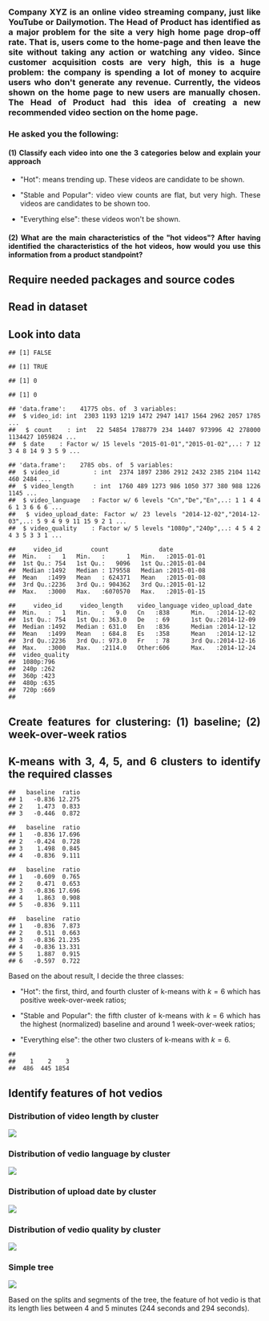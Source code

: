 <div align = "justify">

### Company XYZ is an online video streaming company, just like YouTube or Dailymotion. The Head of Product has identified as a major problem for the site a very high home page drop-off rate. That is, users come to the home-page and then leave the site without taking any action or watching any video. Since customer acquisition costs are very high, this is a huge problem: the company is spending a lot of money to acquire users who don't generate any revenue. Currently, the videos shown on the home page to new users are manually chosen. The Head of Product had this idea of creating a new recommended video section on the home page.

### He asked you the following:

#### (1) Classify each video into one the 3 categories below and explain your approach

-   "Hot": means trending up. These videos are candidate to be shown.

-   "Stable and Popular": video view counts are flat, but very high.
    These videos are candidates to be shown too.

-   "Everything else": these videos won't be shown.

#### (2) What are the main characteristics of the "hot videos"? After having identified the characteristics of the hot videos, how would you use this information from a product standpoint?

Require needed packages and source codes
----------------------------------------

Read in dataset
---------------

Look into data
--------------

    ## [1] FALSE

    ## [1] TRUE

    ## [1] 0

    ## [1] 0

    ## 'data.frame':    41775 obs. of  3 variables:
    ##  $ video_id: int  2303 1193 1219 1472 2947 1417 1564 2962 2057 1785 ...
    ##  $ count   : int  22 54854 1788779 234 14407 973996 42 278000 1134427 1059824 ...
    ##  $ date    : Factor w/ 15 levels "2015-01-01","2015-01-02",..: 7 12 3 4 8 14 9 3 5 9 ...

    ## 'data.frame':    2785 obs. of  5 variables:
    ##  $ video_id         : int  2374 1897 2386 2912 2432 2385 2104 1142 460 2484 ...
    ##  $ video_length     : int  1760 489 1273 986 1050 377 380 988 1226 1145 ...
    ##  $ video_language   : Factor w/ 6 levels "Cn","De","En",..: 1 1 4 4 6 1 3 6 6 6 ...
    ##  $ video_upload_date: Factor w/ 23 levels "2014-12-02","2014-12-03",..: 5 9 4 9 9 11 15 9 2 1 ...
    ##  $ video_quality    : Factor w/ 5 levels "1080p","240p",..: 4 5 4 2 4 3 5 3 3 1 ...

    ##     video_id        count              date           
    ##  Min.   :   1   Min.   :      1   Min.   :2015-01-01  
    ##  1st Qu.: 754   1st Qu.:   9096   1st Qu.:2015-01-04  
    ##  Median :1492   Median : 179558   Median :2015-01-08  
    ##  Mean   :1499   Mean   : 624371   Mean   :2015-01-08  
    ##  3rd Qu.:2236   3rd Qu.: 904362   3rd Qu.:2015-01-12  
    ##  Max.   :3000   Max.   :6070570   Max.   :2015-01-15

    ##     video_id     video_length    video_language video_upload_date   
    ##  Min.   :   1   Min.   :   9.0   Cn   :838      Min.   :2014-12-02  
    ##  1st Qu.: 754   1st Qu.: 363.0   De   : 69      1st Qu.:2014-12-09  
    ##  Median :1492   Median : 631.0   En   :836      Median :2014-12-12  
    ##  Mean   :1499   Mean   : 684.8   Es   :358      Mean   :2014-12-12  
    ##  3rd Qu.:2236   3rd Qu.: 973.0   Fr   : 78      3rd Qu.:2014-12-16  
    ##  Max.   :3000   Max.   :2114.0   Other:606      Max.   :2014-12-24  
    ##  video_quality
    ##  1080p:796    
    ##  240p :262    
    ##  360p :423    
    ##  480p :635    
    ##  720p :669    
    ## 

Create features for clustering: (1) baseline; (2) week-over-week ratios
-----------------------------------------------------------------------

K-means with 3, 4, 5, and 6 clusters to identify the required classes
---------------------------------------------------------------------

    ##   baseline  ratio
    ## 1   -0.836 12.275
    ## 2    1.473  0.833
    ## 3   -0.446  0.872

    ##   baseline  ratio
    ## 1   -0.836 17.696
    ## 2   -0.424  0.728
    ## 3    1.498  0.845
    ## 4   -0.836  9.111

    ##   baseline  ratio
    ## 1   -0.609  0.765
    ## 2    0.471  0.653
    ## 3   -0.836 17.696
    ## 4    1.863  0.908
    ## 5   -0.836  9.111

    ##   baseline  ratio
    ## 1   -0.836  7.873
    ## 2    0.511  0.663
    ## 3   -0.836 21.235
    ## 4   -0.836 13.331
    ## 5    1.887  0.915
    ## 6   -0.597  0.722

Based on the about result, I decide the three classes:

-   "Hot": the first, third, and fourth cluster of k-means with *k* = 6
    which has positive week-over-week ratios;

-   "Stable and Popular": the fifth cluster of k-means with *k* = 6
    which has the highest (normalized) baseline and around 1
    week-over-week ratios;

-   "Everything else": the other two clusters of k-means with *k* = 6.

<!-- -->

    ## 
    ##    1    2    3 
    ##  486  445 1854

Identify features of hot vedios
-------------------------------

### Distribution of video length by cluster

![](18.On-Line_Video_Challenge_files/figure-markdown_strict/unnamed-chunk-7-1.png)

### Distribution of vedio language by cluster

![](18.On-Line_Video_Challenge_files/figure-markdown_strict/unnamed-chunk-8-1.png)

### Distribution of upload date by cluster

![](18.On-Line_Video_Challenge_files/figure-markdown_strict/unnamed-chunk-9-1.png)

### Distribution of vedio quality by cluster

![](18.On-Line_Video_Challenge_files/figure-markdown_strict/unnamed-chunk-10-1.png)

### Simple tree

![](18.On-Line_Video_Challenge_files/figure-markdown_strict/unnamed-chunk-11-1.png)

Based on the splits and segments of the tree, the feature of hot vedio
is that its length lies between 4 and 5 minutes (244 seconds and 294
seconds).

</div>
